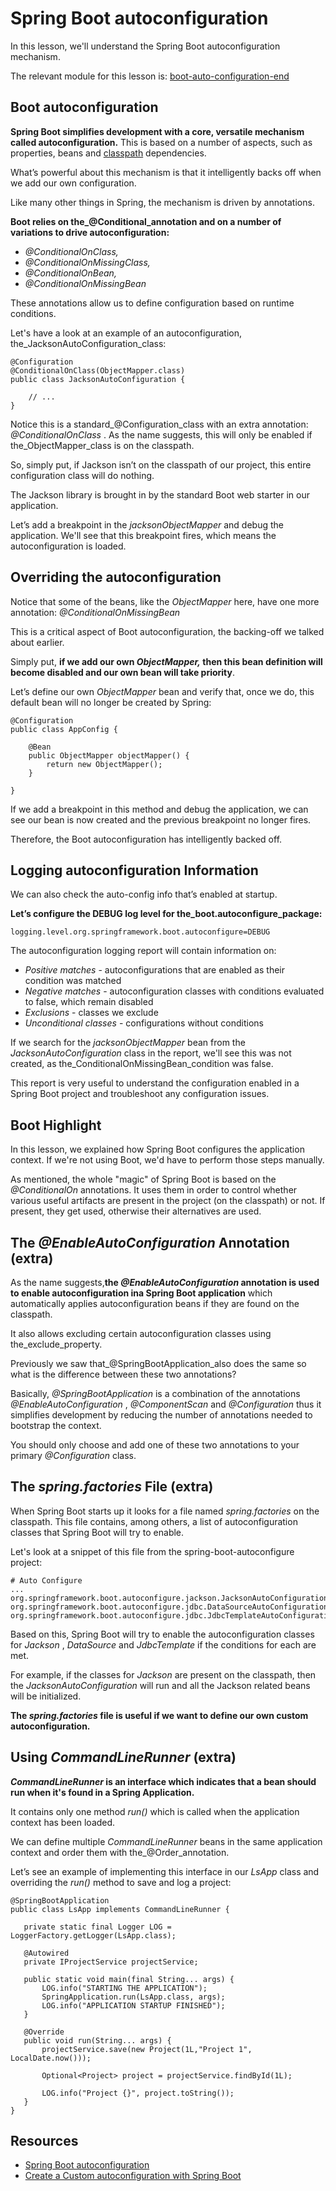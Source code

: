 # Spring Boot autoconfiguration

In this lesson, we'll understand the Spring Boot autoconfiguration mechanism.

The relevant module for this lesson is: [boot-auto-configuration-end](https://github.com/nbicocchi/spring-boot-course/tree/module4/boot-auto-configuration-end)

## Boot autoconfiguration

**Spring Boot simplifies development with a core, versatile mechanism called autoconfiguration.** This is based on a number of aspects, such as properties, beans and [classpath](https://en.wikipedia.org/wiki/Classpath_(Java)) dependencies.

What’s powerful about this mechanism is that it intelligently backs off when we add our own configuration.

Like many other things in Spring, the mechanism is driven by annotations.

**Boot relies on the_@Conditional_annotation and on a number of variations to drive autoconfiguration:**

-   _@ConditionalOnClass,_
-   _@ConditionalOnMissingClass,_
-   _@ConditionalOnBean,_
-   _@ConditionalOnMissingBean_

These annotations allow us to define configuration based on runtime conditions.

Let's have a look at an example of an autoconfiguration, the_JacksonAutoConfiguration_class:

```
@Configuration
@ConditionalOnClass(ObjectMapper.class)
public class JacksonAutoConfiguration {
    
    // ...
}
```

Notice this is a standard_@Configuration_class with an extra annotation: _@ConditionalOnClass_ . As the name suggests, this will only be enabled if the_ObjectMapper_class is on the classpath.

So, simply put, if Jackson isn’t on the classpath of our project, this entire configuration class will do nothing.

The Jackson library is brought in by the standard Boot web starter in our application.

Let’s add a breakpoint in the _jacksonObjectMapper_ and debug the application. We'll see that this breakpoint fires, which means the autoconfiguration is loaded.

## Overriding the autoconfiguration

Notice that some of the beans, like the _ObjectMapper_ here, have one more annotation: _@ConditionalOnMissingBean_

This is a critical aspect of Boot autoconfiguration, the backing-off we talked about earlier.

Simply put, **if we add our own _ObjectMapper,_ then this bean definition will become disabled and our own bean will take priority**.

Let’s define our own _ObjectMapper_ bean and verify that, once we do, this default bean will no longer be created by Spring:

```
@Configuration
public class AppConfig {

    @Bean
    public ObjectMapper objectMapper() {
        return new ObjectMapper();
    }

}
```

If we add a breakpoint in this method and debug the application, we can see our bean is now created and the previous breakpoint no longer fires.

Therefore, the Boot autoconfiguration has intelligently backed off.

## Logging autoconfiguration Information

We can also check the auto-config info that’s enabled at startup.

**Let’s configure the DEBUG log level for the_boot.autoconfigure_package:**

```
logging.level.org.springframework.boot.autoconfigure=DEBUG
```

The autoconfiguration logging report will contain information on:

- _Positive matches_ - autoconfigurations that are enabled as their condition was matched
- _Negative matches_ - autoconfiguration classes with conditions evaluated to false, which remain disabled
- _Exclusions_ - classes we exclude
- _Unconditional classes_ - configurations without conditions

If we search for the _jacksonObjectMapper_ bean from the _JacksonAutoConfiguration_ class in the report, we'll see this was not created, as the_ConditionalOnMissingBean_condition was false.

This report is very useful to understand the configuration enabled in a Spring Boot project and troubleshoot any configuration issues.

## Boot Highlight

In this lesson, we explained how Spring Boot configures the application context. If we're not using Boot, we'd have to perform those steps manually.

As mentioned, the whole "magic" of Spring Boot is based on the _@ConditionalOn_ annotations. It uses them in order to control whether various useful artifacts are present in the project (on the classpath) or not. If present, they get used, otherwise their alternatives are used.

## The _@EnableAutoConfiguration_ Annotation (extra)

As the name suggests,**the _@EnableAutoConfiguration_ annotation is used to enable autoconfiguration ina Spring Boot application** which automatically applies autoconfiguration beans if they are found on the classpath.

It also allows excluding certain autoconfiguration classes using the_exclude_property.

Previously we saw that_@SpringBootApplication_also does the same so what is the difference between these two annotations?

Basically, _@SpringBootApplication_ is a combination of the annotations _@EnableAutoConfiguration_ , _@ComponentScan_ and _@Configuration_ thus it simplifies development by reducing the number of annotations needed to bootstrap the context.

You should only choose and add one of these two annotations to your primary _@Configuration_ class.

## The _spring.factories_ File (extra)

When Spring Boot starts up it looks for a file named _spring.factories_ on the classpath. This file contains, among others, a list of autoconfiguration classes that Spring Boot will try to enable.

Let's look at a snippet of this file from the spring-boot-autoconfigure project:

```
# Auto Configure
...
org.springframework.boot.autoconfigure.jackson.JacksonAutoConfiguration,\
org.springframework.boot.autoconfigure.jdbc.DataSourceAutoConfiguration,\
org.springframework.boot.autoconfigure.jdbc.JdbcTemplateAutoConfiguration,\
```

Based on this, Spring Boot will try to enable the autoconfiguration classes for _Jackson_ , _DataSource_ and _JdbcTemplate_ if the conditions for each are met.

For example, if the classes for _Jackson_ are present on the classpath, then the _JacksonAutoConfiguration_ will run and all the Jackson related beans will be initialized.

**The _spring.factories_ file is useful if we want to define our own custom autoconfiguration.**

## Using _CommandLineRunner_ (extra)

**_CommandLineRunner_ is an interface which indicates that a bean should run when it's found in a Spring Application.**

It contains only one method _run()_ which is called when the application context has been loaded.

We can define multiple _CommandLineRunner_ beans in the same application context and order them with the_@Order_annotation.

Let’s see an example of implementing this interface in our _LsApp_ class and overriding the _run()_ method to save and log a project:

```
@SpringBootApplication
public class LsApp implements CommandLineRunner {

   private static final Logger LOG = LoggerFactory.getLogger(LsApp.class);

   @Autowired
   private IProjectService projectService;

   public static void main(final String... args) {
       LOG.info("STARTING THE APPLICATION");
       SpringApplication.run(LsApp.class, args);
       LOG.info("APPLICATION STARTUP FINISHED");
   }

   @Override
   public void run(String... args) {
       projectService.save(new Project(1L,"Project 1", LocalDate.now()));

       Optional<Project> project = projectService.findById(1L);

       LOG.info("Project {}", project.toString());
   }
}
```

## Resources
- [Spring Boot autoconfiguration](https://docs.spring.io/spring-boot/docs/current/reference/html/using-boot-autoconfiguration.html)
- [Create a Custom autoconfiguration with Spring Boot](https://www.baeldung.com/spring-boot-custom-autoconfiguration)

